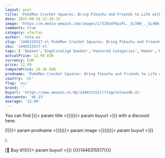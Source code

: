 ```yaml
---
layout: post
title: 'PokéMon Crochet Squares: Bring Pikachu and Friends to Life with Over 30 Cute PokéMon Granny Squares'
date: 2025-09-10 22:28:32
image: 'https://m.media-amazon.com/images/I/51RaUf6pzFL._SL500_._SL400_.jpg'
comments: true
category: ofertas
author: 'tole.es'
slug: '1446315517-nl PokéMon Crochet Squares: Bring Pikachu and Friends to Life...'
sku: '1446315517-nl'
tags: [ 'Boeken','Engelstalige boeken','Featured Categories','Haken','Hobbys, kunstnijverheid & huis','Kunstnijverheid & hobbys','Kunstnijverheid borduren & textiel','Naaldwerk','Vezelkunst & textiel','🇳🇱', ]
actualPrice: 12.99 EUR
currency: EUR
price: 12.99
comparePrice: 24.16 EUR
prodname: 'PokéMon Crochet Squares: Bring Pikachu and Friends to Life with Over 30 Cute PokéMon Granny Squares'
country: 'nl'
flag: '🇳🇱'
brand: ''
buyurl: 'https://www.amazon.nl/dp/1446315517/?tag=tolees0b-21'
descuento: '46.23'
average: '12.99'
---
```


You can find [{{< param title >}}]({{< param buyurl >}}) with a discount here:

[![{{< param prodname >}}]({{< param image >}})]({{< param buyurl >}})

ℹ️:


[🛒 Buy it!!]({{< param buyurl >}})
{{<world>}}1446315517{{</world>}}
